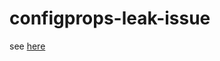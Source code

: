 # configprops-leak-issue

see [here](/configprops%E5%AF%BC%E8%87%B4%E5%86%85%E5%AD%98%E6%B3%84%E6%BC%8F%E9%97%AE%E9%A2%98%E6%8E%92%E6%9F%A5/configprops%E5%AF%BC%E8%87%B4%E5%86%85%E5%AD%98%E6%B3%84%E6%BC%8F%E9%97%AE%E9%A2%98.md)
